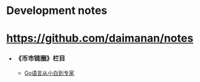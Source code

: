 # Development notes
# https://github.com/daimanan/notes
- ### 《币市链圈》栏目

  - [Go语言从小白到专家](./golang)


